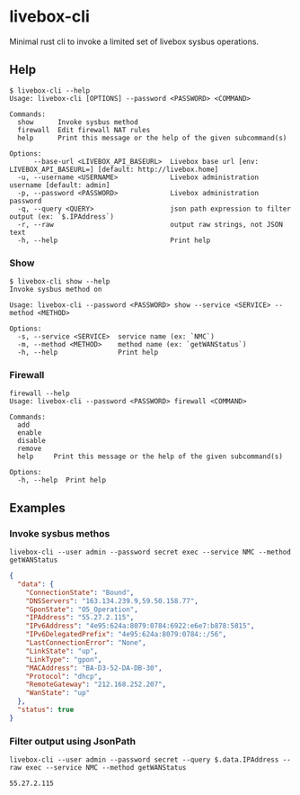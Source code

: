 # livebox-cli

Minimal rust cli to invoke a limited set of livebox sysbus operations.

## Help

```
$ livebox-cli --help
Usage: livebox-cli [OPTIONS] --password <PASSWORD> <COMMAND>

Commands:
  show      Invoke sysbus method
  firewall  Edit firewall NAT rules
  help      Print this message or the help of the given subcommand(s)

Options:
      --base-url <LIVEBOX_API_BASEURL>  Livebox base url [env: LIVEBOX_API_BASEURL=] [default: http://livebox.home]
  -u, --username <USERNAME>             Livebox administration username [default: admin]
  -p, --password <PASSWORD>             Livebox administration password
  -q, --query <QUERY>                   json path expression to filter output (ex: `$.IPAddress`)
  -r, --raw                             output raw strings, not JSON text
  -h, --help                            Print help
```

### Show

```
$ livebox-cli show --help
Invoke sysbus method on

Usage: livebox-cli --password <PASSWORD> show --service <SERVICE> --method <METHOD>

Options:
  -s, --service <SERVICE>  service name (ex: `NMC`)
  -m, --method <METHOD>    method name (ex: `getWANStatus`)
  -h, --help               Print help
```

### Firewall

```
firewall --help
Usage: livebox-cli --password <PASSWORD> firewall <COMMAND>

Commands:
  add      
  enable   
  disable  
  remove   
  help     Print this message or the help of the given subcommand(s)

Options:
  -h, --help  Print help
```

## Examples

### Invoke sysbus methos

`livebox-cli --user admin --password secret exec --service NMC --method getWANStatus`

```json
{
  "data": {
    "ConnectionState": "Bound",
    "DNSServers": "163.134.239.9,59.50.158.77",
    "GponState": "O5_Operation",
    "IPAddress": "55.27.2.115",
    "IPv6Address": "4e95:624a:8079:0784:6922:e6e7:b878:5815",
    "IPv6DelegatedPrefix": "4e95:624a:8079:0784::/56",
    "LastConnectionError": "None",
    "LinkState": "up",
    "LinkType": "gpon",
    "MACAddress": "BA-D3-52-DA-DB-30",
    "Protocol": "dhcp",
    "RemoteGateway": "212.168.252.207",
    "WanState": "up"
  },
  "status": true
}
```

### Filter output using JsonPath



`livebox-cli --user admin --password secret --query $.data.IPAddress --raw exec --service NMC --method getWANStatus`

```
55.27.2.115
```
